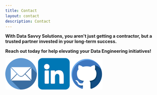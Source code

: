 ```yaml
---
title: Contact
layout: contact
description: Contact
---
```


**With Data Savvy Solutions, you aren't just getting a contractor, but a trusted partner invested in your long-term success.**

**Reach out today for help elevating your Data Engineering initiatives!**

[![MailTo](/images/social/email-colour.png)](mailto:enquiries@data-savvy-solutions.com) [![LinkedIn](/images/social/linkedin-colour-large.png)](https://www.linkedin.com/company/data-savvy-solutions/) [![GitHub](/images/social/github-colour.png)](https://github.com/data-savvy-solutions)

<!--
    PeoplePerHour Profile Widget
    The div#pph-hire me is the element
    where the iframe will be inserted.
    You may move this element wherever
    you need to display the widget
-->
<div id="pph-hireme"></div>
<script type="text/javascript">
(function(d, s) {
    var useSSL = 'https:' == document.location.protocol;
    var js, where = d.getElementsByTagName(s)[0],
    js = d.createElement(s);
    js.src = (useSSL ? 'https:' : 'http:') +  '//www.peopleperhour.com/hire/4164126669/11460987.js?width=245&height=320&orientation=vertical&theme=light&rnd='+parseInt(Math.random()*10000, 10);
    try { where.parentNode.insertBefore(js, where); } catch (e) { if (typeof console !== 'undefined' && console.log && e.stack) { console.log(e.stack); } }
}(document, 'script'));
</script>
